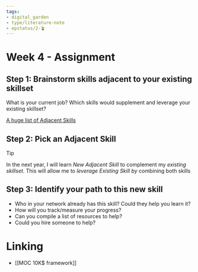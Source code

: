 ```yaml
---
tags: 
- digital_garden
- type/literature-note
- epstatus/2-🪴
---
```

# Week 4 - Assignment
## Step 1: Brainstorm skills adjacent to your existing skillset

What is your current job? Which skills would supplement and leverage your existing skillset?

[A huge list of Adjacent Skills](https://matthiasfrank.notion.site/Adjacent-Skills-2db7a7a6cf6e49e1a9fa4a25d6c9e857)


## Step 2: Pick an Adjacent Skill

> [!tip]
> In the next year, I will learn *New Adjacent Skill* to complement my *existing skillset*. This will allow me to *leverage Existing Skill by* combining both skills

## Step 3: Identify your path to this new skill
+ Who in your network already has this skill? Could they help you learn it?
+ How will you track/measure your progress?
+ Can you compile a list of resources to help?
+ Could you hire someone to help?


# Linking
+ [[MOC 10K$ framework]]